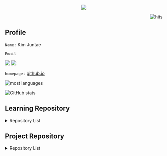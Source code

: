 <p align='center'>
  <a href="https://github.com/Naiery0">
    <img src="https://capsule-render.vercel.app/api?type=blur&height=250&color=gradient&text=Naiery's%20Github&textBg=false&fontSize=45&fontColor=684a44&animation=fadeIn&rotate=1"/>
  </a>
</p>

<div align="right">
 <!-- <a href="https://github.com/Naiery0/"> -->
    <img src="https://myhits.vercel.app/api/hit/https%3A%2F%2Fgithub.com%2FNaiery0%2F?color=red&label=hits&size=medium" alt="hits" />
  </a>
</div>

## Profile

`Name` : Kim Juntae  

`Email` 

<a href="mailto:molly724@naver.com"><img src="https://img.shields.io/badge/molly724@naver.com-03C75A?style=flat-square&logo=naver&logoColor=white&link=molly724@naver.com"></a>
<a href="mailto:molly000724@gamil.com"><img src="https://img.shields.io/badge/molly000724@gmail.com-EA4335?style=flat-square&logo=gmail&logoColor=white&link=molly000724@gmail.com"></a>

`homepage` : <a href="https://Naiery0.github.io/">github.io</a>


![most languages](https://github-readme-stats.vercel.app/api/top-langs/?username=Naiery0&layout=compact)
 
![GitHub stats](https://github-readme-stats.vercel.app/api?username=Naiery0&show_icons=true&theme=kacho_ga)

<!-- moltack-->
<!--## Experienced Tech Stack
![C#](https://img.shields.io/badge/C%23-239120?style=for-the-badge&logo=c-sharp&logoColor=white)
![C](https://img.shields.io/badge/-00599C?style=for-the-badge&logo=c&logoColor=white)
![C++](https://img.shields.io/badge/-00599C?style=for-the-badge&logo=c%2b%2b&logoColor=white)
![Python](https://img.shields.io/badge/Python-3776AB?style=for-the-badge&logo=python&logoColor=yellow)
![MySQL](https://img.shields.io/badge/MySQL-4479A1?style=for-the-badge&logo=mysql&logoColor=white)
![MariaDB](https://img.shields.io/badge/MariaDB-003545?style=for-the-badge&logo=mariadb&logoColor=white)
![React Native](https://img.shields.io/badge/React_Native-61DAFB?style=for-the-badge&logo=react&logoColor=white)
![Expo](https://img.shields.io/badge/Expo-ffffff?style=for-the-badge&logo=expo&logoColor=black)
![Java](https://img.shields.io/badge/Java-007396?style=for-the-badge&logo=java&logoColor=white)
![JavaFX](https://img.shields.io/badge/JavaFX-007396?style=for-the-badge&logo=java&logoColor=white)
![Firebase](https://img.shields.io/badge/Firebase-DD2C00?style=for-the-badge&logo=firebase&logoColor=white)
![JavaScript](https://img.shields.io/badge/JavaScript-F7DF1E?style=for-the-badge&logo=Javascript&logoColor=white)
![Docker](https://img.shields.io/badge/Docker-2496ED?style=for-the-badge&logo=docker&logoColor=white)
![AzureAI](https://img.shields.io/badge/Azure-0078D4?style=for-the-badge&logo=microsoftazure&logoColor=white)
![Arduino](https://img.shields.io/badge/Arduino-00979D?style=for-the-badge&logo=arduino&logoColor=white)
![Raspberry Pi](https://img.shields.io/badge/Raspberry%20Pi-C51A4A?style=for-the-badge&logo=raspberrypi&logoColor=white)
![Node.js](https://img.shields.io/badge/Node.js-339933?style=for-the-badge&logo=nodedotjs&logoColor=white)
![Jupyter Notebook](https://img.shields.io/badge/Jupyter-FA0F00?style=for-the-badge&logo=jupyter&logoColor=white)
![CSS](https://img.shields.io/badge/CSS-1572B6?style=for-the-badge&logo=css&logoColor=white)
![GitHub](https://img.shields.io/badge/GitHub-181717?style=for-the-badge&logo=github&logoColor=white)-->


  
## Learning Repository
<details>
<summary>Repository List</summary>
  
[![Readme Card](https://github-readme-stats.vercel.app/api/pin/?username=Naiery0&repo=IoT-C--2025&theme=swift)](https://github.com/Naiery0/IoT-C--2025)
[![Readme Card](https://github-readme-stats.vercel.app/api/pin/?username=Naiery0&repo=IoT-Cpp-2025&theme=swift)](https://github.com/Naiery0/IoT-Cpp-2025)
[![Readme Card](https://github-readme-stats.vercel.app/api/pin/?username=Naiery0&repo=iot-winapp-2025&theme=swift)](https://github.com/Naiery0/iot-winapp-2025)
[![Readme Card](https://github-readme-stats.vercel.app/api/pin/?username=Naiery0&repo=iot-wpf-2025&theme=swift)](https://github.com/Naiery0/iot-wpf-2025)
[![Readme Card](https://github-readme-stats.vercel.app/api/pin/?username=Naiery0&repo=iot-Python-2025-&theme=swift)](https://github.com/Naiery0/iot-Python-2025-)
[![Readme Card](https://github-readme-stats.vercel.app/api/pin/?username=Naiery0&repo=iot-algorithm-2025&theme=swift)](https://github.com/Naiery0/iot-algorithm-2025)
[![Readme Card](https://github-readme-stats.vercel.app/api/pin/?username=Naiery0&repo=iot-dataanalysis-2025&theme=swift)](https://github.com/Naiery0/iot-dataanalysis-2025)
[![Readme Card](https://github-readme-stats.vercel.app/api/pin/?username=Naiery0&repo=iot-database-2025&theme=swift)](https://github.com/Naiery0/iot-database-2025)
[![Readme Card](https://github-readme-stats.vercel.app/api/pin/?username=Naiery0&repo=iot-webapp-2025&theme=swift)](https://github.com/Naiery0/iot-webapp-2025)
[![Readme Card](https://github-readme-stats.vercel.app/api/pin/?username=Naiery0&repo=backjoon-note&theme=swift)](https://github.com/Naiery0/backjoon-note)
</details>

## Project Repository
<details>
  <summary>Repository List</summary>

[![Readme Card](https://github-readme-stats.vercel.app/api/pin/?username=GiveMeJobGroup&repo=2025-IoT-MiniProject&theme=swift)](https://github.com/GiveMeJobGroup/2025-IoT-MiniProject)
[![Readme Card](https://github-readme-stats.vercel.app/api/pin/?username=Naiery0&repo=WinFormProject&theme=swift)](https://github.com/Naiery0/WinFormProject)
[![Readme Card](https://github-readme-stats.vercel.app/api/pin/?username=GiveMeJobGroup&repo=2025-IoT-TeamProject&theme=swift)](https://github.com/GiveMeJobGroup/2025-IoT-TeamProject)
</details>



